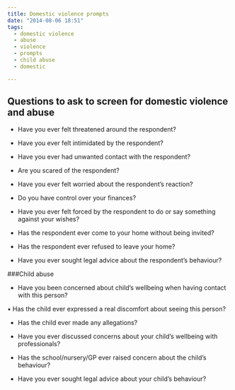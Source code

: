 ```yaml
---
title: Domestic violence prompts
date: "2014-08-06 18:51"
tags:
  - domestic violence
  - abuse
  - violence
  - prompts
  - child abuse
  - domestic

---
```

## Questions to ask to screen for domestic violence and abuse

* Have you ever felt threatened around the respondent?

* Have you ever felt intimidated by the respondent?

* Have you ever had unwanted contact with the respondent?

* Are you scared of the respondent?

* Have you ever felt worried about the respondent’s reaction?

* Do you have control over your finances?

* Have you ever felt forced by the respondent to do or say something against your wishes?

* Has the respondent ever come to your home without being invited?

* Has the respondent ever refused to leave your home?

* Have you ever sought legal advice about the respondent’s behaviour?

###Child abuse

* Have you been concerned about child’s wellbeing when having contact with this person?

• Has the child ever expressed a real discomfort about seeing this person?

* Has the child ever made any allegations?

* Have you ever discussed concerns about your child’s wellbeing with professionals?

* Has the school/nursery/GP ever raised concern about the child’s behaviour?

* Have you ever sought legal advice about your child’s behaviour?
